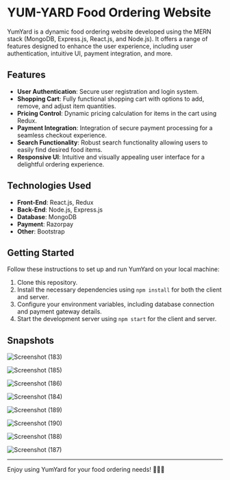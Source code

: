 
# YUM-YARD Food Ordering Website 

YumYard is a dynamic food ordering website developed using the MERN stack (MongoDB, Express.js, React.js, and Node.js). It offers a range of features designed to enhance the user experience, including user authentication, intuitive UI, payment integration, and more.

## Features

- **User Authentication**: Secure user registration and login system.
- **Shopping Cart**: Fully functional shopping cart with options to add, remove, and adjust item quantities.
- **Pricing Control**: Dynamic pricing calculation for items in the cart using Redux.
- **Payment Integration**: Integration of secure payment processing for a seamless checkout experience.
- **Search Functionality**: Robust search functionality allowing users to easily find desired food items.
- **Responsive UI**: Intuitive and visually appealing user interface for a delightful ordering experience.

## Technologies Used

- **Front-End**: React.js, Redux
- **Back-End**: Node.js, Express.js
- **Database**: MongoDB
- **Payment**: Razorpay 
- **Other**: Bootstrap

## Getting Started

Follow these instructions to set up and run YumYard on your local machine:

1. Clone this repository.
2. Install the necessary dependencies using `npm install` for both the client and server.
3. Configure your environment variables, including database connection and payment gateway details.
4. Start the development server using `npm start` for the client and server.

## Snapshots

![Screenshot (183)](https://github.com/Nikhil7437/YUMYARD/assets/117345772/bf9ef637-1be2-4a91-993d-e875c778ae7b)

![Screenshot (185)](https://github.com/Nikhil7437/YUMYARD/assets/117345772/d1ce33ff-d78a-48c7-8762-d15daf2806d0)

![Screenshot (186)](https://github.com/Nikhil7437/YUMYARD/assets/117345772/91418876-ad54-4efd-806c-e727e9b9820f)

![Screenshot (184)](https://github.com/Nikhil7437/YUMYARD/assets/117345772/da216440-6116-487e-89c2-b94c076cc366)

![Screenshot (189)](https://github.com/Nikhil7437/YUMYARD/assets/117345772/690995d2-3e5f-473d-8270-c692e0027e6d)

![Screenshot (190)](https://github.com/Nikhil7437/YUMYARD/assets/117345772/a5c54aee-78ea-40f2-bcc6-11943aaaeeca)

![Screenshot (188)](https://github.com/Nikhil7437/YUMYARD/assets/117345772/6047f22b-03ce-48f3-96da-02e6914ce341)

![Screenshot (187)](https://github.com/Nikhil7437/YUMYARD/assets/117345772/7088301f-4b28-47ac-b726-736b0cb96c55)

---

Enjoy using YumYard for your food ordering needs! 🍔🍕🍰

